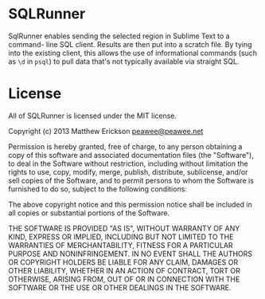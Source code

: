 SQLRunner
=========

SqlRunner enables sending the selected region in Sublime Text to a command- line
SQL client. Results are then put into a scratch file. By tying into the existing
client, this allows the use of informational commands (such as `\d` in `psql`)
to pull data that's not typically available via straight SQL.


License
=======
All of SQLRunner is licensed under the MIT license.

Copyright (c) 2013 Matthew Erickson <peawee@peawee.net>

Permission is hereby granted, free of charge, to any person obtaining a copy of this software and associated documentation files (the "Software"), to deal in the Software without restriction, including without limitation the rights to use, copy, modify, merge, publish, distribute, sublicense, and/or sell copies of the Software, and to permit persons to whom the Software is furnished to do so, subject to the following conditions:

The above copyright notice and this permission notice shall be included in all copies or substantial portions of the Software.

THE SOFTWARE IS PROVIDED "AS IS", WITHOUT WARRANTY OF ANY KIND, EXPRESS OR IMPLIED, INCLUDING BUT NOT LIMITED TO THE WARRANTIES OF MERCHANTABILITY, FITNESS FOR A PARTICULAR PURPOSE AND NONINFRINGEMENT. IN NO EVENT SHALL THE AUTHORS OR COPYRIGHT HOLDERS BE LIABLE FOR ANY CLAIM, DAMAGES OR OTHER LIABILITY, WHETHER IN AN ACTION OF CONTRACT, TORT OR OTHERWISE, ARISING FROM, OUT OF OR IN CONNECTION WITH THE SOFTWARE OR THE USE OR OTHER DEALINGS IN THE SOFTWARE.